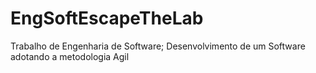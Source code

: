 # EngSoftEscapeTheLab
Trabalho de Engenharia de Software; Desenvolvimento de um Software adotando a metodologia Agil
